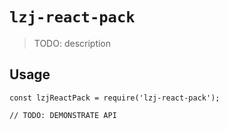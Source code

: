 # `lzj-react-pack`

> TODO: description

## Usage

```
const lzjReactPack = require('lzj-react-pack');

// TODO: DEMONSTRATE API
```
